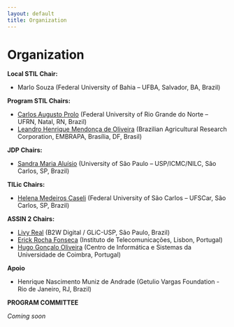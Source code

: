 ```yaml
---
layout: default
title: Organization
---
```


# Organization

__Local STIL Chair:__

- Marlo Souza (Federal University of Bahia – UFBA, Salvador, BA, Brazil)


__Program STIL Chairs:__

- [Carlos Augusto Prolo](mailto:prolo@dimap.ufrn.br) (Federal University of Rio Grande do Norte – UFRN, Natal, RN, Brazil) 
- [Leandro Henrique Mendonça de Oliveira](mailto:lhmoliveira@gmail.com) (Brazilian Agricultural Research Corporation, EMBRAPA, Brasília, DF, Brasil)

__JDP Chairs:__

- [Sandra Maria Aluísio](mailto:sandra@icmc.usp.br) (University of São Paulo – USP/ICMC/NILC, São Carlos, SP, Brazil)

__TILic Chairs:__

- [Helena Medeiros Caseli](mailto:helenacaseli@ufscar.br) (Federal University of São Carlos – UFSCar, São Carlos, SP, Brazil)

__ASSIN 2 Chairs:__

- [Livy Real](mailto:livyreal@gmail.com) (B2W Digital / GLiC-USP, São Paulo, Brazil)
- [Erick Rocha Fonseca](mailto:erickrfonseca@gmail.com) (Instituto de Telecomunicações, Lisbon, Portugal)
- [Hugo Gonçalo Oliveira](mailto:hgoliv@gmail.com) (Centro de Informática e Sistemas da Universidade de Coimbra, Portugal)

__Apoio__

- Henrique Nascimento Muniz de Andrade (Getulio Vargas Foundation - Rio de Janeiro, RJ, Brazil)

__PROGRAM COMMITTEE__

_Coming soon_
